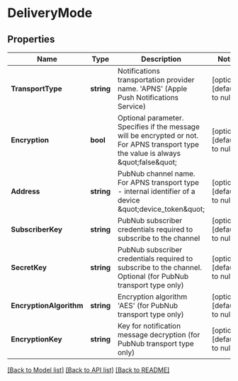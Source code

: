 # DeliveryMode

## Properties
Name | Type | Description | Notes
------------ | ------------- | ------------- | -------------
**TransportType** | **string** | Notifications transportation provider name. &#39;APNS&#39; (Apple Push Notifications Service) | [optional] [default to null]
**Encryption** | **bool** | Optional parameter. Specifies if the message will be encrypted or not. For APNS transport type the value is always \&quot;false\&quot; | [optional] [default to null]
**Address** | **string** | PubNub channel name. For APNS transport type - internal identifier of a device \&quot;device_token\&quot; | [optional] [default to null]
**SubscriberKey** | **string** | PubNub subscriber credentials required to subscribe to the channel | [optional] [default to null]
**SecretKey** | **string** | PubNub subscriber credentials required to subscribe to the channel. Optional (for PubNub transport type only) | [optional] [default to null]
**EncryptionAlgorithm** | **string** | Encryption algorithm &#39;AES&#39; (for PubNub transport type only) | [optional] [default to null]
**EncryptionKey** | **string** | Key for notification message decryption (for PubNub transport type only) | [optional] [default to null]

[[Back to Model list]](../README.md#documentation-for-models) [[Back to API list]](../README.md#documentation-for-api-endpoints) [[Back to README]](../README.md)


